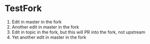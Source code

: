 # TestFork

1. Edit in master in the fork
2. Another edit in master in the fork
3. Edit in topic in the fork, but this will PR into the fork, not upstream
4. Yet another edit in master in the fork
